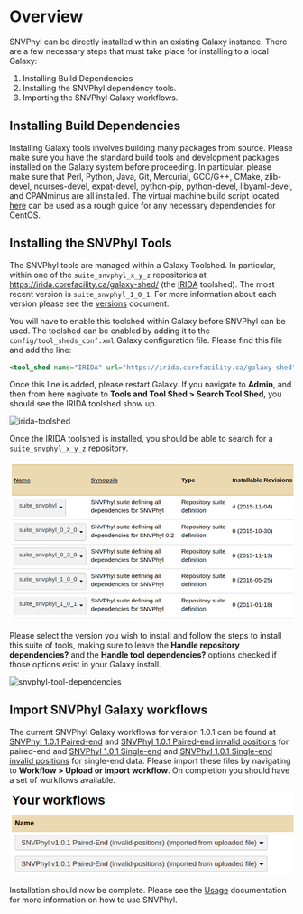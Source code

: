 # Overview

SNVPhyl can be directly installed within an existing Galaxy instance.  There are a few necessary steps that must take place for installing to a local Galaxy:

1. Installing Build Dependencies
2. Installing the SNVPhyl dependency tools.
3. Importing the SNVPhyl Galaxy workflows.

## Installing Build Dependencies

Installing Galaxy tools involves building many packages from source.  Please make sure you have the standard build tools and development packages installed on the Galaxy system before proceeding.  In particular, please make sure that Perl, Python, Java, Git, Mercurial, GCC/G++, CMake, zlib-devel, ncurses-devel, expat-devel, python-pip, python-devel, libyaml-devel, and CPANminus are all installed.  The virtual machine build script located [here](https://irida.corefacility.ca/analysis-pipelines/snvphyl-galaxy/blob/289184005dc50f60762d1af867e2fec497b57166/packer/scripts/galaxy.sh#L22) can be used as a rough guide for any necessary dependencies for CentOS.

## Installing the SNVPhyl Tools

The SNVPhyl tools are managed within a Galaxy Toolshed.  In particular, within one of the `suite_snvphyl_x_y_z` repositories at <https://irida.corefacility.ca/galaxy-shed/> (the [IRIDA][] toolshed).  The most recent version is `suite_snvphyl_1_0_1`.  For more information about each version please see the [versions][] document.

You will have to enable this toolshed within Galaxy before SNVPhyl can be used.  The toolshed can be enabled by adding it to the `config/tool_sheds_conf.xml` Galaxy configuration file.  Please find this file and add the line:

```xml
<tool_shed name="IRIDA" url="https://irida.corefacility.ca/galaxy-shed"/>
```

Once this line is added, please restart Galaxy.  If you navigate to **Admin**, and then from here nagivate to **Tools and Tool Shed > Search Tool Shed**, you should see the IRIDA toolshed show up.

![irida-toolshed][]

Once the IRIDA toolshed is installed, you should be able to search for a `suite_snvphyl_x_y_z` repository.

![suite-snvphyl-repository][]

Please select the version you wish to install and follow the steps to install this suite of tools, making sure to leave the **Handle repository dependencies?** and the **Handle tool dependencies?** options checked if those options exist in your Galaxy install.

![snvphyl-tool-dependencies][]

## Import SNVPhyl Galaxy workflows

The current SNVPhyl Galaxy workflows for version 1.0.1 can be found at [SNVPhyl 1.0.1 Paired-end][] and [SNVPhyl 1.0.1 Paired-end invalid positions][] for paired-end and [SNVPhyl 1.0.1 Single-end][] and [SNVPhyl 1.0.1 Single-end invalid positions][] for single-end data.  Please import these files by navigating to **Workflow > Upload or import workflow**.  On completion you should have a set of workflows available.

![snvphyl-import-workflows][]

Installation should now be complete.  Please see the [Usage][] documentation for more information on how to use SNVPhyl.

[IRIDA]: http://irida.ca
[irida-toolshed]: images/irida-toolshed.png
[suite-snvphyl-repository]: images/suite-snvphyl-repository.png
[snvphyl-tool-dependencies]: images/snvphyl-tool-dependencies.png
[Usage]: ../user/usage.md
[snvphyl-import-workflows]: images/snvphyl-import-workflows.png
[SNVPhyl 1.0.1 Paired-end]: ../workflows/SNVPhyl/1.0.1/snvphyl-workflow-1.0.1-invalid-positions.ga
[SNVPhyl 1.0.1 Paired-end invalid positions]: ../workflows/SNVPhyl/1.0.1/snvphyl-workflow-1.0.1-invalid-positions.ga
[SNVPhyl 1.0.1 Single-end]: ../workflows/SNVPhyl/1.0.1/snvphyl-workflow-1.0.1-single-end.ga
[SNVPhyl 1.0.1 Single-end invalid positions]: ../workflows/SNVPhyl/1.0.1/snvphyl-workflow-1.0.1-single-end-invalid-positions.ga
[versions]: versions.md
